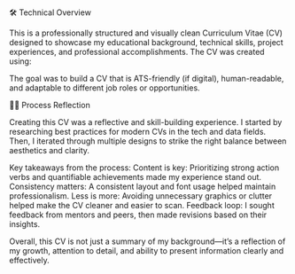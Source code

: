 🛠️ Technical Overview

This is a professionally structured and visually clean Curriculum Vitae (CV) designed to showcase my educational background, technical skills, project experiences, and professional accomplishments. The CV was created using:

The goal was to build a CV that is ATS-friendly (if digital), human-readable, and adaptable to different job roles or opportunities.

✍🏽 Process Reflection

Creating this CV was a reflective and skill-building experience. I started by researching best practices for modern CVs in the tech and data fields. Then, I iterated through multiple designs to strike the right balance between aesthetics and clarity.

Key takeaways from the process:
Content is key: Prioritizing strong action verbs and quantifiable achievements made my experience stand out.
Consistency matters: A consistent layout and font usage helped maintain professionalism.
Less is more: Avoiding unnecessary graphics or clutter helped make the CV cleaner and easier to scan.
Feedback loop: I sought feedback from mentors and peers, then made revisions based on their insights.


Overall, this CV is not just a summary of my background—it’s a reflection of my growth, attention to detail, and ability to present information clearly and effectively.


